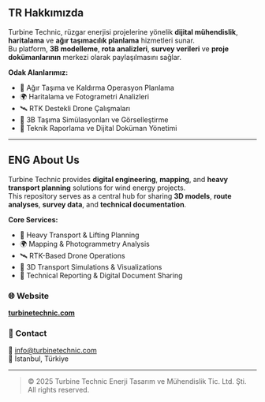 ## TR Hakkımızda  
Turbine Technic, rüzgar enerjisi projelerine yönelik **dijital mühendislik**, **haritalama** ve **ağır taşımacılık planlama** hizmetleri sunar.  
Bu platform, **3B modelleme**, **rota analizleri**, **survey verileri** ve **proje dokümanlarının** merkezi olarak paylaşılmasını sağlar.

**Odak Alanlarımız:**
- 🚛 Ağır Taşıma ve Kaldırma Operasyon Planlama  
- 🌍 Haritalama ve Fotogrametri Analizleri  
- 🛰️ RTK Destekli Drone Çalışmaları  
- 🧭 3B Taşıma Simülasyonları ve Görselleştirme  
- 📄 Teknik Raporlama ve Dijital Doküman Yönetimi  

---

## ENG About Us
Turbine Technic provides **digital engineering**, **mapping**, and **heavy transport planning** solutions for wind energy projects.  
This repository serves as a central hub for sharing **3D models**, **route analyses**, **survey data**, and **technical documentation**.

**Core Services:**
- 🚛 Heavy Transport & Lifting Planning  
- 🌍 Mapping & Photogrammetry Analysis  
- 🛰️ RTK-Based Drone Operations  
- 🧭 3D Transport Simulations & Visualizations  
- 📄 Technical Reporting & Digital Document Sharing  

### 🌐 Website  
[**turbinetechnic.com**](https://turbinetechnic.com)

### 💼 Contact  
📧 info@turbinetechnic.com  
📍 İstanbul, Türkiye  

---

> © 2025 Turbine Technic Enerji Tasarım ve Mühendislik Tic. Ltd. Şti.  
> All rights reserved.

<!--
**turbinetechnic/turbinetechnic** is a ✨ _special_ ✨ repository because its `README.md` (this file) appears on your GitHub profile.

Here are some ideas to get you started:

- 🔭 I’m currently working on ...
- 🌱 I’m currently learning ...
- 👯 I’m looking to collaborate on ...
- 🤔 I’m looking for help with ...
- 💬 Ask me about ...
- 📫 How to reach me: ...
- 😄 Pronouns: ...
- ⚡ Fun fact: ...
-->

